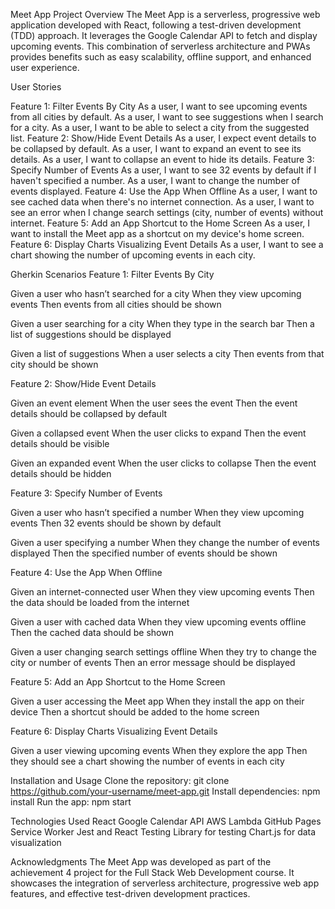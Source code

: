 Meet App
Project Overview
The Meet App is a serverless, progressive web application developed with React, following a test-driven development (TDD) approach. It leverages the Google Calendar API to fetch and display upcoming events. This combination of serverless architecture and PWAs provides benefits such as easy scalability, offline support, and enhanced user experience.

User Stories

Feature 1: Filter Events By City
As a user, I want to see upcoming events from all cities by default.
As a user, I want to see suggestions when I search for a city.
As a user, I want to be able to select a city from the suggested list.
Feature 2: Show/Hide Event Details
As a user, I expect event details to be collapsed by default.
As a user, I want to expand an event to see its details.
As a user, I want to collapse an event to hide its details.
Feature 3: Specify Number of Events
As a user, I want to see 32 events by default if I haven't specified a number.
As a user, I want to change the number of events displayed.
Feature 4: Use the App When Offline
As a user, I want to see cached data when there's no internet connection.
As a user, I want to see an error when I change search settings (city, number of events) without internet.
Feature 5: Add an App Shortcut to the Home Screen
As a user, I want to install the Meet app as a shortcut on my device's home screen.
Feature 6: Display Charts Visualizing Event Details
As a user, I want to see a chart showing the number of upcoming events in each city.


Gherkin Scenarios
Feature 1: Filter Events By City

Given a user who hasn’t searched for a city
When they view upcoming events
Then events from all cities should be shown

Given a user searching for a city
When they type in the search bar
Then a list of suggestions should be displayed

Given a list of suggestions
When a user selects a city
Then events from that city should be shown

Feature 2: Show/Hide Event Details

Given an event element
When the user sees the event
Then the event details should be collapsed by default

Given a collapsed event
When the user clicks to expand
Then the event details should be visible

Given an expanded event
When the user clicks to collapse
Then the event details should be hidden

Feature 3: Specify Number of Events

Given a user who hasn’t specified a number
When they view upcoming events
Then 32 events should be shown by default

Given a user specifying a number
When they change the number of events displayed
Then the specified number of events should be shown

Feature 4: Use the App When Offline

Given an internet-connected user
When they view upcoming events
Then the data should be loaded from the internet

Given a user with cached data
When they view upcoming events offline
Then the cached data should be shown

Given a user changing search settings offline
When they try to change the city or number of events
Then an error message should be displayed


Feature 5: Add an App Shortcut to the Home Screen

Given a user accessing the Meet app
When they install the app on their device
Then a shortcut should be added to the home screen

Feature 6: Display Charts Visualizing Event Details

Given a user viewing upcoming events
When they explore the app
Then they should see a chart showing the number of events in each city

Installation and Usage
Clone the repository: git clone https://github.com/your-username/meet-app.git
Install dependencies: npm install
Run the app: npm start

Technologies Used
React
Google Calendar API
AWS Lambda
GitHub Pages
Service Worker
Jest and React Testing Library for testing
Chart.js for data visualization


Acknowledgments
The Meet App was developed as part of the achievement 4 project for the Full Stack Web Development course. It showcases the integration of serverless architecture, progressive web app features, and effective test-driven development practices.
